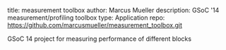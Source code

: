 title: measurement toolbox
author: Marcus Mueller
description: GSoC '14 measurement/profiling toolbox
type: Application
repo: https://github.com/marcusmueller/measurement_toolbox.git

GSoC 14 project for measuring performance of different blocks
